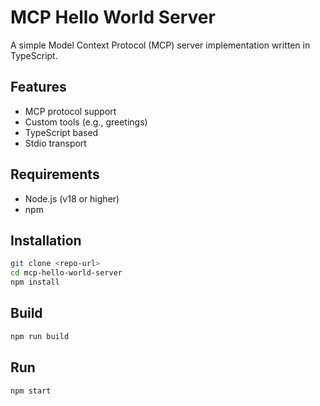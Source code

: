 # MCP Hello World Server

A simple Model Context Protocol (MCP) server implementation written in TypeScript.

## Features

- MCP protocol support
- Custom tools (e.g., greetings)
- TypeScript based
- Stdio transport

## Requirements

- Node.js (v18 or higher)
- npm

## Installation

```bash
git clone <repo-url>
cd mcp-hello-world-server
npm install
```

## Build

```bash
npm run build
```

## Run

```bash
npm start
```